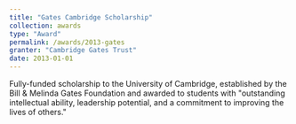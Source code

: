 ```yaml
---
title: "Gates Cambridge Scholarship"
collection: awards
type: "Award"
permalink: /awards/2013-gates
granter: "Cambridge Gates Trust"
date: 2013-01-01
---
```


Fully-funded scholarship to the University of Cambridge, established by the Bill &amp; Melinda Gates Foundation and awarded to students with &quot;outstanding intellectual ability, leadership potential, and a commitment to improving the lives of others.&quot;
